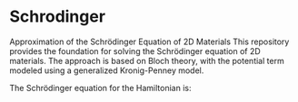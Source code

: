 # Schrodinger
Approximation of the Schrödinger Equation of 2D Materials
This repository provides the foundation for solving the Schrödinger equation of 2D materials. The approach is based on Bloch theory, with the potential term modeled using a generalized Kronig-Penney model.


The Schrödinger equation for the Hamiltonian is:


